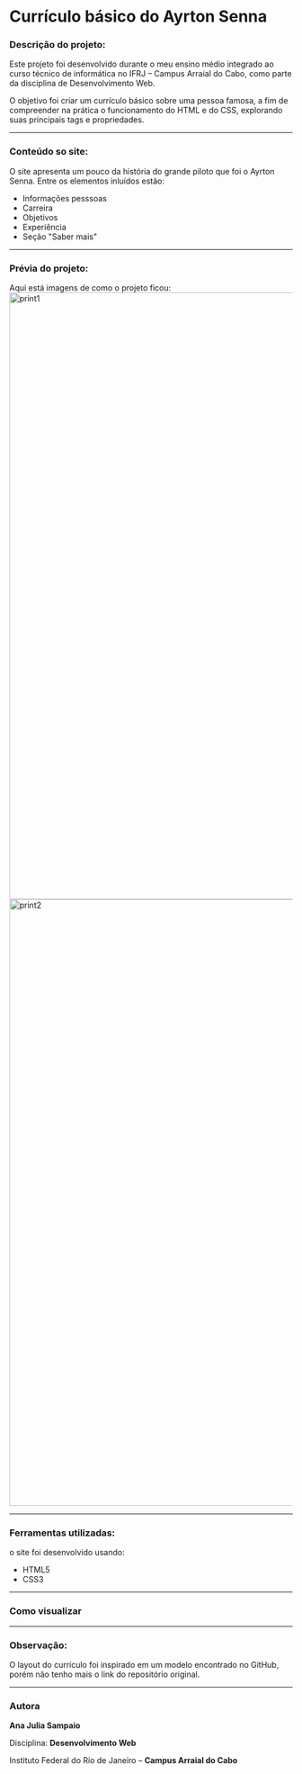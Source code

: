 # Currículo básico do Ayrton Senna

### Descrição do projeto:
  Este projeto foi desenvolvido durante o meu ensino médio integrado ao curso técnico de informática no IFRJ – Campus Arraial do Cabo, como parte da disciplina de Desenvolvimento Web.
  
  O objetivo foi criar um currículo básico sobre uma pessoa famosa, a fim de compreender na prática o funcionamento do HTML e do CSS, explorando suas principais tags e propriedades.

---

### Conteúdo so site:
  O site apresenta um pouco da história do grande piloto que foi o Ayrton Senna. 
  Entre os elementos inluídos estão:
  - Informações pesssoas
  - Carreira 
  - Objetivos
  - Experiência
  - Seção "Saber mais"

---

### Prévia do projeto:
  Aqui está imagens de como o projeto ficou:
<img width="1919" height="1079" alt="print1" src="https://github.com/user-attachments/assets/3ace31a0-6842-43d0-b2cb-3721946810d8" />
<img width="1907" height="1079" alt="print2" src="https://github.com/user-attachments/assets/15f935e9-8170-4722-b20a-3e03fa528ddd" />

---

### Ferramentas utilizadas:
  o site foi desenvolvido usando:
  - HTML5
  - CSS3

---

### Como visualizar 
 
 
---

### Observação:
O layout do currículo foi inspirado em um modelo encontrado no GitHub, porém não tenho mais o link do repositório original.
 
---

### Autora
**Ana Julia Sampaio**

Disciplina: **Desenvolvimento Web**

Instituto Federal do Rio de Janeiro – **Campus Arraial do Cabo**
